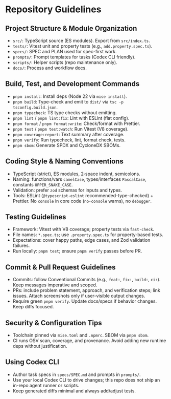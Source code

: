 # Repository Guidelines

## Project Structure & Module Organization

- `src/`: TypeScript source (ES modules). Export from `src/index.ts`.
- `tests/`: Vitest unit and property tests (e.g., `add.property.spec.ts`).
- `specs/`: SPEC and PLAN used for spec-first work.
- `prompts/`: Prompt templates for tasks (Codex CLI friendly).
- `scripts/`: Helper scripts (repo maintenance only).
- `docs/`: Process and workflow docs.

## Build, Test, and Development Commands

- `pnpm install`: Install deps (Node 22 via `mise install`).
- `pnpm build`: Type-check and emit to `dist/` via `tsc -p tsconfig.build.json`.
- `pnpm typecheck`: TS type checks without emitting.
- `pnpm lint` / `pnpm lint:fix`: Lint with ESLint (flat config).
- `pnpm format` / `pnpm format:write`: Check/format with Prettier.
- `pnpm test` / `pnpm test:watch`: Run Vitest (V8 coverage).
- `pnpm coverage:report`: Text summary after coverage.
- `pnpm verify`: Run typecheck, lint, format check, tests.
- `pnpm sbom`: Generate SPDX and CycloneDX SBOMs.

## Coding Style & Naming Conventions

- TypeScript (strict), ES modules, 2‑space indent, semicolons.
- Naming: functions/vars `camelCase`, types/interfaces `PascalCase`, constants `UPPER_SNAKE_CASE`.
- Validation: prefer `zod` schemas for inputs and types.
- Tools: ESLint (`@typescript-eslint` recommended-type-checked) + Prettier. No `console` in core code (`no-console` warns), no `debugger`.

## Testing Guidelines

- Framework: Vitest with V8 coverage; property tests via `fast-check`.
- File names: `*.spec.ts`; use `.property.spec.ts` for property-based tests.
- Expectations: cover happy paths, edge cases, and Zod validation failures.
- Run locally: `pnpm test`; ensure `pnpm verify` passes before PR.

## Commit & Pull Request Guidelines

- Commits: follow Conventional Commits (e.g., `feat:`, `fix:`, `build:`, `ci:`). Keep messages imperative and scoped.
- PRs: include problem statement, approach, and verification steps; link issues. Attach screenshots only if user-visible output changes.
- Require green `pnpm verify`. Update docs/specs if behavior changes. Keep diffs focused.

## Security & Configuration Tips

- Toolchain pinned via `mise.toml` and `.npmrc`. SBOM via `pnpm sbom`.
- CI runs OSV scan, coverage, and provenance. Avoid adding new runtime deps without justification.

## Using Codex CLI

- Author task specs in `specs/SPEC.md` and prompts in `prompts/`.
- Use your local Codex CLI to drive changes; this repo does not ship an in-repo agent runner or scripts.
- Keep generated diffs minimal and always add/adjust tests.
